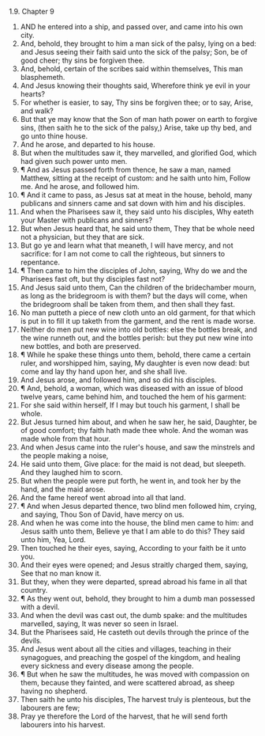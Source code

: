 1.9. Chapter 9
1. AND he entered into a ship, and passed over, and came into his own city.
2. And, behold, they brought to him a man sick of the palsy, lying on a bed: and Jesus seeing their faith said unto the sick of the palsy; Son, be of good cheer; thy sins be forgiven thee.
3. And, behold, certain of the scribes said within themselves, This man blasphemeth.
4. And Jesus knowing their thoughts said, Wherefore think ye evil in your hearts?
5. For whether is easier, to say, Thy sins be forgiven thee; or to say, Arise, and walk?
6. But that ye may know that the Son of man hath power on earth to forgive sins, (then saith he to the sick of the palsy,) Arise, take up thy bed, and go unto thine house.
7. And he arose, and departed to his house.
8. But when the multitudes saw it, they marvelled, and glorified God, which had given such power unto men.
9. ¶ And as Jesus passed forth from thence, he saw a man, named Matthew, sitting at the receipt of custom: and he saith unto him, Follow me. And he arose, and followed him.
10. ¶ And it came to pass, as Jesus sat at meat in the house, behold, many publicans and sinners came and sat down with him and his disciples.
11. And when the Pharisees saw it, they said unto his disciples, Why eateth your Master with publicans and sinners?
12. But when Jesus heard that, he said unto them, They that be whole need not a physician, but they that are sick.
13. But go ye and learn what that meaneth, I will have mercy, and not sacrifice: for I am not come to call the righteous, but sinners to repentance.
14. ¶ Then came to him the disciples of John, saying, Why do we and the Pharisees fast oft, but thy disciples fast not?
15. And Jesus said unto them, Can the children of the bridechamber mourn, as long as the bridegroom is with them? but the days will come, when the bridegroom shall be taken from them, and then shall they fast.
16. No man putteth a piece of new cloth unto an old garment, for that which is put in to fill it up taketh from the garment, and the rent is made worse.
17. Neither do men put new wine into old bottles: else the bottles break, and the wine runneth out, and the bottles perish: but they put new wine into new bottles, and both are preserved.
18. ¶ While he spake these things unto them, behold, there came a certain ruler, and worshipped him, saying, My daughter is even now dead: but come and lay thy hand upon her, and she shall live.
19. And Jesus arose, and followed him, and so did his disciples.
20. ¶ And, behold, a woman, which was diseased with an issue of blood twelve years, came behind him, and touched the hem of his garment:
21. For she said within herself, If I may but touch his garment, I shall be whole.
22. But Jesus turned him about, and when he saw her, he said, Daughter, be of good comfort; thy faith hath made thee whole. And the woman was made whole from that hour.
23. And when Jesus came into the ruler's house, and saw the minstrels and the people making a noise,
24. He said unto them, Give place: for the maid is not dead, but sleepeth. And they laughed him to scorn.
25. But when the people were put forth, he went in, and took her by the hand, and the maid arose.
26. And the fame hereof went abroad into all that land.
27. ¶ And when Jesus departed thence, two blind men followed him, crying, and saying, Thou Son of David, have mercy on us.
28. And when he was come into the house, the blind men came to him: and Jesus saith unto them, Believe ye that I am able to do this? They said unto him, Yea, Lord.
29. Then touched he their eyes, saying, According to your faith be it unto you.
30. And their eyes were opened; and Jesus straitly charged them, saying, See that no man know it.
31. But they, when they were departed, spread abroad his fame in all that country.
32. ¶ As they went out, behold, they brought to him a dumb man possessed with a devil.
33. And when the devil was cast out, the dumb spake: and the multitudes marvelled, saying, It was never so seen in Israel.
34. But the Pharisees said, He casteth out devils through the prince of the devils.
35. And Jesus went about all the cities and villages, teaching in their synagogues, and preaching the gospel of the kingdom, and healing every sickness and every disease among the people.
36. ¶ But when he saw the multitudes, he was moved with compassion on them, because they fainted, and were scattered abroad, as sheep having no shepherd.
37. Then saith he unto his disciples, The harvest truly is plenteous, but the labourers are few;
38. Pray ye therefore the Lord of the harvest, that he will send forth labourers into his harvest.


